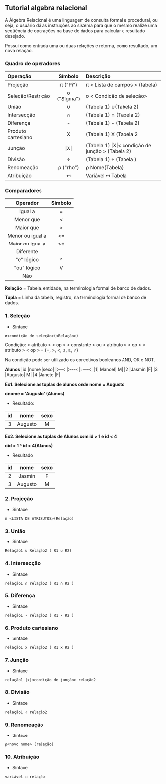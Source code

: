 ## Tutorial algebra relacional

A Álgebra Relacional é uma linguagem de consulta formal e procedural, ou seja, o usuário dá as instruções ao sistema para que o mesmo realize uma seqüência de operações na base de dados para calcular o resultado desejado.

Possui como entrada uma ou duas relações e retorna, como resultado, um nova relação. 

### Quadro de operadores

|   Operação   |  Símbolo  |    Descrição    |
| :---         |     :---:      |          :--- |
| Projeção           | π ("Pi")              | π < Lista de campos > (tabela)            |
| Seleção/Restrição           | σ ("Sigma")             | σ < Condição de seleção>            |
|União|∪|(Tabela 1) ∪(Tabela 2)|
|Intersecção|∩ |(Tabela 1) ∩ (Tabela 2)|
|Diferença|-|(Tabela 1) - (Tabela 2)|
|Produto cartesiano|X|(Tabela 1) X (Tabela 2|
|Junção|&#124;X&#124;|(Tabela 1) &#124;X&#124;< condição de junção > (Tabela 2)|
|Divisão|÷ |(Tabela 1) ÷ (Tabela )|
|Renomeação|ρ ("rho")| ρ Nome(Tabela)|
|Atribuição|↤|Variável ↤ Tabela|

### Comparadores 

|   Operador   |    Símbolo    |
|    :---:     |     :---:      |     
| Igual a          | =             | 
|Menor que|<|
|Maior que|>|
|Menor ou igual a|<=|
|Maior ou igual a|>=|
|Diferente||
|"e" lógico|^|
|"ou" lógico|V|
|Não||


**Relação** = Tabela, entidade, na terminologia formal de banco de dados.

**Tupla** = Linha da tabela, registro, na terminologia formal de banco de dados.

### 1. Seleção 

- Sintaxe

```σ<condição de seleção>(<Relação>)```

Condição: < atributo > < op > < constante > ou < atributo > < op > < atributo > < op > = {=, >, <, ≤, ≥, ≠}

Na condição pode ser utilizado os conectivos booleanos AND, OR e NOT. 

**Alunos**
|id	|nome	|sexo|
|:---: |:----:| :----:|
|1| 	Manoel|	M|
|2 	|Jasmin	|F|
|3	|Augusto|	M|
|4	|Janete	|F|

**Ex1. Selecione as tuplas de alunos onde nome = Augusto**

**σnome = 'Augusto' (Alunos)**
- Resultado: 

|id	|nome	|sexo|
|:---: |:----:| :----:
|3	|Augusto|	M|

**Ex2. Selecione as tuplas de Alunos com id > 1 e id < 4**

**σid > 1 ^ id < 4(Alunos)**

- Resultado

|id	|nome	|sexo|
|:---: |:----:| :----:
|2 	|Jasmin	|F|
|3	|Augusto|	M|
### 2. Projeção 

- Sintaxe

```π <LISTA DE ATRIBUTOS>(Relação)```

### 3. União 

- Sintaxe

```Relação1 ∪ Relação2 ( R1 ∪ R2)```

### 4. Intersecção

- Sintaxe

```relação1 ∩ relação2 ( R1 ∩ R2 )```

### 5. Diferença 

- Sintaxe

```relação1 - relação2 ( R1 - R2 )```

### 6. Produto cartesiano

- Sintaxe

```relação1 x relação2 ( R1 x R2 )```

### 7. Junção

- Sintaxe

```relação1 |x|<condição de junção> relação2```

### 8. Divisão 

- Sintaxe

```relação1 ÷ relação2```


### 9. Renomeação 

- Sintaxe


```ρ<novo nome> (relação)```


### 10. Atribuição 

- Sintaxe

```variável ↤ relação```

